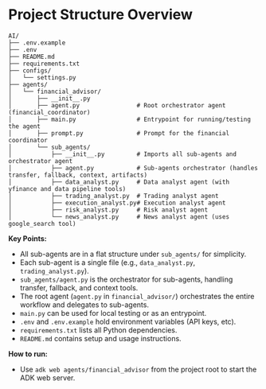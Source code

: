 # Project Structure Overview

```
AI/
├── .env.example
├── .env
├── README.md
├── requirements.txt
├── configs/
│   └── settings.py
├── agents/
│   └── financial_advisor/
│       ├── __init__.py
│       ├── agent.py                # Root orchestrator agent (financial_coordinator)
│       ├── main.py                 # Entrypoint for running/testing the agent
│       ├── prompt.py               # Prompt for the financial coordinator
│       └── sub_agents/
│           ├── __init__.py         # Imports all sub-agents and orchestrator agent
│           ├── agent.py            # Sub-agents orchestrator (handles transfer, fallback, context, artifacts)
│           ├── data_analyst.py     # Data analyst agent (with yfinance and data pipeline tools)
│           ├── trading_analyst.py  # Trading analyst agent
│           ├── execution_analyst.py# Execution analyst agent
│           ├── risk_analyst.py     # Risk analyst agent
│           └── news_analyst.py     # News analyst agent (uses google_search tool)
```

**Key Points:**
- All sub-agents are in a flat structure under `sub_agents/` for simplicity.
- Each sub-agent is a single file (e.g., `data_analyst.py`, `trading_analyst.py`).
- `sub_agents/agent.py` is the orchestrator for sub-agents, handling transfer, fallback, and context tools.
- The root agent (`agent.py` in `financial_advisor/`) orchestrates the entire workflow and delegates to sub-agents.
- `main.py` can be used for local testing or as an entrypoint.
- `.env` and `.env.example` hold environment variables (API keys, etc).
- `requirements.txt` lists all Python dependencies.
- `README.md` contains setup and usage instructions.

**How to run:**
- Use `adk web agents/financial_advisor` from the project root to start the ADK web server.

